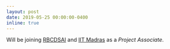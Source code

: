 ```yaml
---
layout: post
date: 2019-05-25 00:00:00-0400
inline: true
---
```


Will be joining [RBCDSAI](https://rbcdsai.iitm.ac.in) and [IIT Madras](https://www.iitm.ac.in) as a *Project Associate*.  